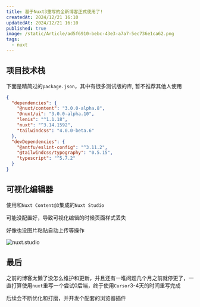 ```yaml
---
title: 基于Nuxt3重写的全新博客正式使用了!
createdAt: 2024/12/21 16:10
updatedAt: 2024/12/21 16:10
published: true
image: /static/Article/ad5f6910-bebc-43e3-a7a7-5ec736e1ca62.png
tags:
  - nuxt
---
```


## 项目技术栈

下面是精简过的`package.json`，其中有很多测试版的库, 暂不推荐其他人使用

```json [package.json]
{
  "dependencies": {
    "@nuxt/content": "3.0.0-alpha.8",
    "@nuxt/ui": "3.0.0-alpha.10",
    "lenis": "^1.1.18",
    "nuxt": "^3.14.1592",
    "tailwindcss": "4.0.0-beta.6"
  },
  "devDependencies": {
    "@antfu/eslint-config": "^3.11.2",
    "@tailwindcss/typography": "0.5.15",
    "typescript": "^5.7.2"
  }
}
```

## 可视化编辑器

使用和`Nuxt Content@3`集成的`Nuxt Studio`

可能没配置好，导致可视化编辑的时候页面样式丢失

好像也没图片粘贴自动上传等操作

![nuxt.studio](/static/Article/ad5f6910-bebc-43e3-a7a7-5ec736e1ca62.png)

## 最后

之前的博客太懒了没怎么维护和更新，并且还有一堆问题几个月之前就停更了，一直打算使用`nuxt`重写一个尝试0后端，终于使用`Cursor`3-4天的时间重写完成

后续会不断优化和打磨，并开发个配套的浏览器插件
